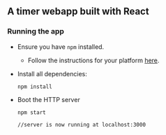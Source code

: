 ## A timer webapp built with React

### Running the app

* Ensure you have `npm` installed.

  * Follow the instructions for your platform [here](https://github.com/npm/npm).

* Install all dependencies:

  ```
  npm install
  ```
* Boot the HTTP server

  ```
  npm start
  
  //server is now running at localhost:3000
  ```
